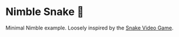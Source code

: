 # Nimble Snake :snake:

Minimal Nimble example. Loosely inspired by the [Snake Video Game](https://en.wikipedia.org/wiki/Snake_(video_game_genre)).
